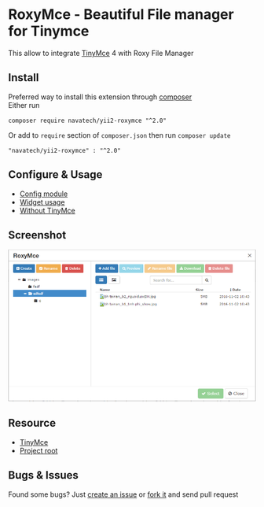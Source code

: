 # RoxyMce - Beautiful File manager for Tinymce
This allow to integrate [TinyMce](https://github.com/tinymce/tinymce) 4 with Roxy File Manager

Install
---
Preferred way to install this extension through [composer](http://getcomposer.org)  
Either run
~~~
composer require navatech/yii2-roxymce "^2.0"
~~~
Or add to `require` section of `composer.json` then run `composer update`
~~~
"navatech/yii2-roxymce" : "^2.0" 
~~~

Configure & Usage
---
*  [Config module](docs/module.md)
*  [Widget usage](docs/widget.md)
*  [Without TinyMce](docs/without.md)

Screenshot
---
![roxymce](docs/screenshot.png)

Resource
---

 * [TinyMce](http://tinymce.com)
 * [Project root](https://github.com/navatech/yii2-roxymce)

Bugs & Issues
---
Found some bugs? Just [create an issue](https://github.com/navatech/yii2-roxymce/issues/new) or [fork it](https://github.com/navatech/yii2-roxymce) and send pull request
